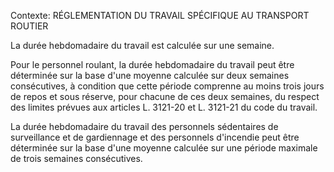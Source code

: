 Contexte: RÉGLEMENTATION DU TRAVAIL SPÉCIFIQUE AU TRANSPORT ROUTIER

La durée hebdomadaire du travail est calculée sur une semaine.

Pour le personnel roulant, la durée hebdomadaire du travail peut être déterminée sur la base d'une moyenne calculée sur deux semaines consécutives, à condition que cette période comprenne au moins trois jours de repos et sous réserve, pour chacune de ces deux semaines, du respect des limites prévues aux articles L. 3121-20 et L. 3121-21 du code du travail.

La durée hebdomadaire du travail des personnels sédentaires de surveillance et de gardiennage et des personnels d'incendie peut être déterminée sur la base d'une moyenne calculée sur une période maximale de trois semaines consécutives.